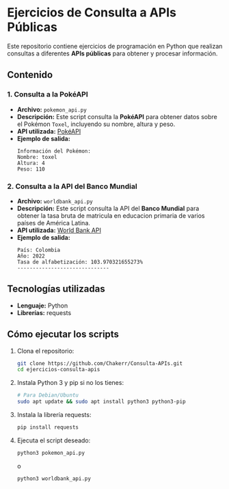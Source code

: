 # Ejercicios de Consulta a APIs Públicas

Este repositorio contiene ejercicios de programación en Python que realizan consultas a diferentes **APIs públicas** para obtener y procesar información.

## Contenido

### 1. Consulta a la PokéAPI
- **Archivo:** `pokemon_api.py`
- **Descripción:** Este script consulta la **PokéAPI** para obtener datos sobre el Pokémon `Toxel`, incluyendo su nombre, altura y peso.
- **API utilizada:** [PokéAPI](https://pokeapi.co/)
- **Ejemplo de salida:**
  ```
  Información del Pokémon:
  Nombre: toxel
  Altura: 4
  Peso: 110
  ```

### 2. Consulta a la API del Banco Mundial
- **Archivo:** `worldbank_api.py`
- **Descripción:** Este script consulta la API del **Banco Mundial** para obtener la tasa bruta de matricula en educacion primaria de varios países de América Latina.
- **API utilizada:** [World Bank API](https://data.worldbank.org/)
- **Ejemplo de salida:**
  ```
  País: Colombia
  Año: 2022
  Tasa de alfabetización: 103.970321655273%
  ------------------------------
  ```

## Tecnologías utilizadas
- **Lenguaje:** Python  
- **Librerías:** requests

## Cómo ejecutar los scripts
1. Clona el repositorio:
   ```bash
   git clone https://github.com/Chakerr/Consulta-APIs.git
   cd ejercicios-consulta-apis
   ```
2. Instala Python 3 y pip si no los tienes:
   ```bash
   # Para Debian/Ubuntu
   sudo apt update && sudo apt install python3 python3-pip
   ```
3. Instala la librería requests:
   ```bash
   pip install requests
   ```
4. Ejecuta el script deseado:
   ```bash
   python3 pokemon_api.py
   ```
   o
   ```bash
   python3 worldbank_api.py
   ```
